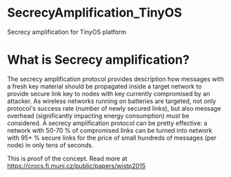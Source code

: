 # SecrecyAmplification_TinyOS
Secrecy amplification for TinyOS platform

# What is Secrecy amplification?
The secrecy amplification protocol provides description how messages with a fresh key material should be propagated inside a target network to provide secure link key to nodes with key currently compromised by an attacker. As wireless networks running on batteries are targeted, not only protocol's success rate (number of newly secured links), but also message overhead (significantly impacting energy consumption) must be considered.
A secrecy amplification protocol can be pretty effective: a network with 50-70 % of compromised links can be turned into network with 95+ % secure links for the price of small hundreds of messages (per node) in only tens of seconds. 

This is proof of the concept. Read more at https://crocs.fi.muni.cz/public/papers/wistp2015
